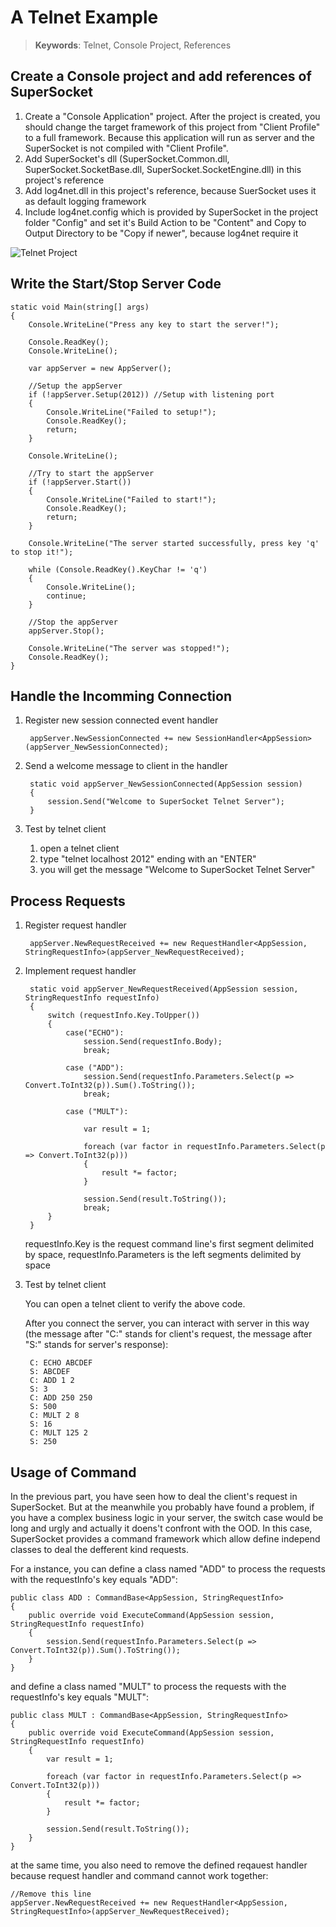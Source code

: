 # A Telnet Example

> __Keywords__: Telnet, Console Project, References

## Create a Console project and add references of SuperSocket

1. Create a "Console Application" project. After the project is created, you should change the target framework of this project from "Client Profile" to a full framework. Because this application will run as server and the SuperSocket is not compiled with "Client Profile".
2. Add SuperSocket's dll (SuperSocket.Common.dll, SuperSocket.SocketBase.dll, SuperSocket.SocketEngine.dll) in this project's reference
3. Add log4net.dll in this project's reference, because SuerSocket uses it as default logging framework
4. Include log4net.config which is provided by SuperSocket in the project folder "Config" and set it's Build Action to be "Content" and Copy to Output Directory to be "Copy if newer", because log4net require it

![Telnet Project](images/telnetproject.jpg)


## Write the Start/Stop Server Code

	static void Main(string[] args)
	{
		Console.WriteLine("Press any key to start the server!");

		Console.ReadKey();
		Console.WriteLine();

		var appServer = new AppServer();

		//Setup the appServer
		if (!appServer.Setup(2012)) //Setup with listening port
		{
			Console.WriteLine("Failed to setup!");
			Console.ReadKey();
			return;
		}

		Console.WriteLine();

		//Try to start the appServer
		if (!appServer.Start())
		{
			Console.WriteLine("Failed to start!");
			Console.ReadKey();
			return;
		}

		Console.WriteLine("The server started successfully, press key 'q' to stop it!");

		while (Console.ReadKey().KeyChar != 'q')
		{
			Console.WriteLine();
			continue;
		}

		//Stop the appServer
		appServer.Stop();

		Console.WriteLine("The server was stopped!");
		Console.ReadKey();
	}



## Handle the Incomming Connection

1. Register new session connected event handler
	

		appServer.NewSessionConnected += new SessionHandler<AppSession>(appServer_NewSessionConnected);
	

2. Send a welcome message to client in the handler


		static void appServer_NewSessionConnected(AppSession session)
		{
			session.Send("Welcome to SuperSocket Telnet Server");
		}
	
3. Test by telnet client

	1. open a telnet client
	2. type "telnet localhost 2012" ending with an "ENTER"
	3. you will get the message "Welcome to SuperSocket Telnet Server"

## Process Requests

1. Register request handler	
	
		appServer.NewRequestReceived += new RequestHandler<AppSession, StringRequestInfo>(appServer_NewRequestReceived);



2. Implement request handler
	
		static void appServer_NewRequestReceived(AppSession session, StringRequestInfo requestInfo)
		{
			switch (requestInfo.Key.ToUpper())
			{
				case("ECHO"):
					session.Send(requestInfo.Body);
					break;

				case ("ADD"):
					session.Send(requestInfo.Parameters.Select(p => Convert.ToInt32(p)).Sum().ToString());
					break;

				case ("MULT"):

					var result = 1;

					foreach (var factor in requestInfo.Parameters.Select(p => Convert.ToInt32(p)))
					{
						result *= factor;
					}

					session.Send(result.ToString());
					break;
			}
		}

	requestInfo.Key is the request command line's first segment delimited by space, requestInfo.Parameters is the left segments delimited by space

3. Test by telnet client

	You can open a telnet client to verify the above code.

	After you connect the server, you can interact with server in this way (the message after "C:" stands for client's request, the message after "S:" stands for server's response):

		C: ECHO ABCDEF
		S: ABCDEF
		C: ADD 1 2
		S: 3
		C: ADD 250 250
		S: 500
		C: MULT 2 8
		S: 16
		C: MULT 125 2
		S: 250


## Usage of Command
In the previous part, you have seen how to deal the client's request in SuperSocket. But at the meanwhile you probably have found a problem, if you have a complex business logic in your server, the switch case would be long and urgly and actually it doens't confront with the OOD.
In this case, SuperSocket provides a command framework which allow define independ classes to deal the defferent kind requests.

For a instance, you can define a class named "ADD" to process the requests with the requestInfo's key equals "ADD":

	public class ADD : CommandBase<AppSession, StringRequestInfo>
    {
        public override void ExecuteCommand(AppSession session, StringRequestInfo requestInfo)
        {
            session.Send(requestInfo.Parameters.Select(p => Convert.ToInt32(p)).Sum().ToString());
        }
    }
	
and define a class named "MULT" to process the requests with the requestInfo's key equals "MULT":

	public class MULT : CommandBase<AppSession, StringRequestInfo>
    {
        public override void ExecuteCommand(AppSession session, StringRequestInfo requestInfo)
        {
            var result = 1;

            foreach (var factor in requestInfo.Parameters.Select(p => Convert.ToInt32(p)))
            {
                result *= factor;
            }

            session.Send(result.ToString());
        }
    }
 
 at the same time, you also need to remove the defined reqauest handler because request handler and command cannot work together:
 
	//Remove this line
	appServer.NewRequestReceived += new RequestHandler<AppSession, StringRequestInfo>(appServer_NewRequestReceived);